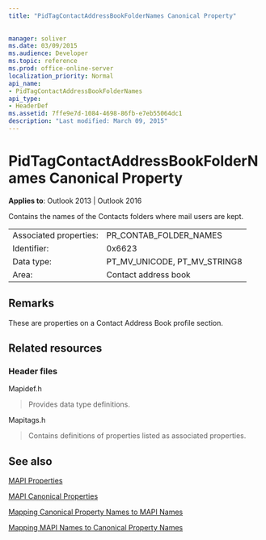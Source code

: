 ```yaml
---
title: "PidTagContactAddressBookFolderNames Canonical Property"
 
 
manager: soliver
ms.date: 03/09/2015
ms.audience: Developer
ms.topic: reference
ms.prod: office-online-server
localization_priority: Normal
api_name:
- PidTagContactAddressBookFolderNames
api_type:
- HeaderDef
ms.assetid: 7ffe9e7d-1084-4698-86fb-e7eb55064dc1
description: "Last modified: March 09, 2015"
---
```


# PidTagContactAddressBookFolderNames Canonical Property

  
  
**Applies to**: Outlook 2013 | Outlook 2016 
  
Contains the names of the Contacts folders where mail users are kept.
  
|||
|:-----|:-----|
|Associated properties:  <br/> |PR_CONTAB_FOLDER_NAMES  <br/> |
|Identifier:  <br/> |0x6623  <br/> |
|Data type:  <br/> |PT_MV_UNICODE, PT_MV_STRING8  <br/> |
|Area:  <br/> |Contact address book  <br/> |
   
## Remarks

These are properties on a Contact Address Book profile section.
  
## Related resources

### Header files

Mapidef.h
  
> Provides data type definitions.
    
Mapitags.h
  
> Contains definitions of properties listed as associated properties.
    
## See also



[MAPI Properties](mapi-properties.md)
  
[MAPI Canonical Properties](mapi-canonical-properties.md)
  
[Mapping Canonical Property Names to MAPI Names](mapping-canonical-property-names-to-mapi-names.md)
  
[Mapping MAPI Names to Canonical Property Names](mapping-mapi-names-to-canonical-property-names.md)

